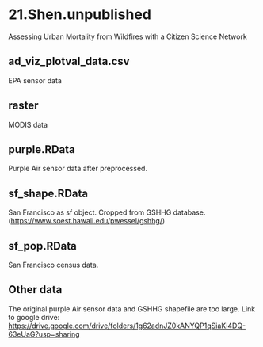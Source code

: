 # 21.Shen.unpublished
Assessing Urban Mortality from Wildfires with a Citizen Science Network

## ad_viz_plotval_data.csv
EPA sensor data

## raster
MODIS data

## purple.RData
Purple Air sensor data after preprocessed. 

## sf_shape.RData
San Francisco as sf object. Cropped from GSHHG database. (https://www.soest.hawaii.edu/pwessel/gshhg/)

## sf_pop.RData
San Francisco census data.

## Other data
The original purple Air sensor data and GSHHG shapefile are too large. Link to google drive: https://drive.google.com/drive/folders/1g62adnJZ0kANYQP1qSiaKi4DQ-63eUaG?usp=sharing
